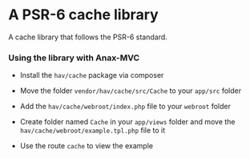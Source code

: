 # A PSR-6 cache library

A cache library that follows the PSR-6 standard.

### Using the library with Anax-MVC

- Install the `hav/cache` package via composer
- Move the folder `vendor/hav/cache/src/Cache` to your `app/src` folder

- Add the `hav/cache/webroot/index.php` file to your `webroot` folder
- Create folder named `Cache` in your `app/views` folder and move the `hav/cache/webroot/example.tpl.php` file to it

- Use the route `cache` to view the example
